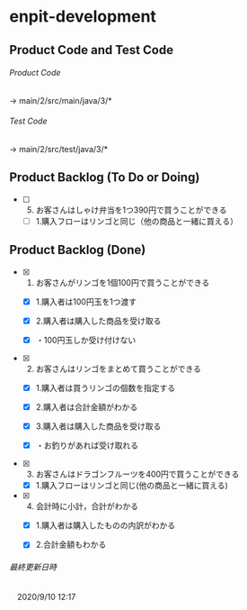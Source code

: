 # enpit-development
## Product Code and Test Code
###### Product Code
 -> main/2/src/main/java/3/*
###### Test Code
 -> main/2/src/test/java/3/*
## Product Backlog (To Do or Doing)
- [ ] 5. お客さんはしゃけ弁当を1つ390円で買うことができる

  - [ ] 1.購入フローはリンゴと同じ（他の商品と一緒に買える）

## Product Backlog (Done)
- [x] 1. お客さんがリンゴを1個100円で買うことができる

  - [x] 1.購入者は100円玉を1つ渡す

  - [x] 2.購入者は購入した商品を受け取る

   - [x]  ・100円玉しか受け付けない
- [x] 2. お客さんはリンゴをまとめて買うことができる

  - [x] 1.購入者は買うリンゴの個数を指定する

  - [x] 2.購入者は合計金額がわかる

  - [x] 3.購入者は購入した商品を受け取る

   - [x] ・お釣りがあれば受け取れる
- [x] 3. お客さんはドラゴンフルーツを400円で買うことができる

  - [x] 1.購入フローはリンゴと同じ(他の商品と一緒に買える)

- [x] 4. 会計時に小計，合計がわかる

  - [x] 1.購入者は購入したものの内訳がわかる

  - [x] 2.合計金額もわかる

###### 最終更新日時
　2020/9/10 12:17